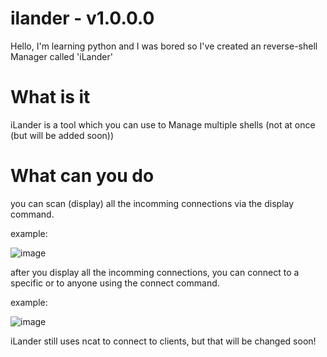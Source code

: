 # ilander - v1.0.0.0

Hello, I'm learning python and I was bored so I've created an
reverse-shell Manager called 'iLander'

# What is it

iLander is a tool which you can use to Manage multiple shells
(not at once (but will be added soon))

# What can you do

you can scan (display) all the incomming connections via the
display command.

example: 

![image](https://user-images.githubusercontent.com/114283067/195980933-95a7f6f8-8bdc-4989-9bc0-6ec0fec8e8e4.png)

after you display all the incomming connections, you can 
connect to a specific or to anyone using the connect
command.

example:

![image](https://user-images.githubusercontent.com/114283067/195981021-e74a16f1-7ceb-441a-b4c9-c24ef7432c8f.png)

iLander still uses ncat to connect to clients, but that will be
changed soon!


